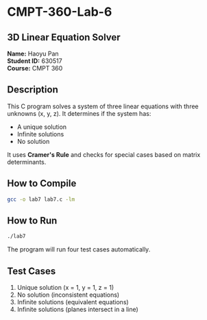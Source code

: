 # CMPT-360-Lab-6
## 3D Linear Equation Solver

**Name:** Haoyu Pan  
**Student ID:** 630517  
**Course:** CMPT 360

## Description

This C program solves a system of three linear equations with three unknowns (x, y, z). It determines if the system has:
- A unique solution  
- Infinite solutions  
- No solution  

It uses **Cramer's Rule** and checks for special cases based on matrix determinants.

## How to Compile

```bash
gcc -o lab7 lab7.c -lm
```

## How to Run

```bash
./lab7
```

The program will run four test cases automatically.

## Test Cases

1. Unique solution (x = 1, y = 1, z = 1)  
2. No solution (inconsistent equations)  
3. Infinite solutions (equivalent equations)  
4. Infinite solutions (planes intersect in a line)

